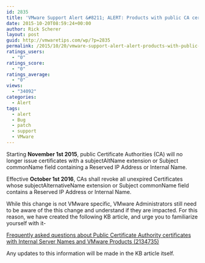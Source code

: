 ```yaml
---
id: 2835
title: 'VMware Support Alert &#8211; ALERT: Products with public CA certificates expiring Nov.1 | Are you affected?'
date: 2015-10-20T08:59:24+00:00
author: Rick Scherer
layout: post
guid: http://vmwaretips.com/wp/?p=2835
permalink: /2015/10/20/vmware-support-alert-alert-products-with-public-ca-certificates-expiring-nov-1-are-you-affected/
ratings_users:
  - "0"
ratings_score:
  - "0"
ratings_average:
  - "0"
views:
  - "34092"
categories:
  - Alert
tags:
  - alert
  - Bug
  - patch
  - support
  - VMware
---
```

<a style="float: right;" href="/tp/.a/6a00d8341c328153ef01543330c84d970c-pi"><br /> </a>

Starting **November 1st 2015**, public Certificate Authorities (CA) will no longer issue certificates with a subjectAltName extension or Subject commonName field containing a Reserved IP Address or Internal Name.

Effective **<span class="highlight begin selected">Octo</span><span class="highlight end selected">ber 1st</span> 2016**, CAs shall revoke all unexpired Certificates whose subjectAlternativeName extension or Subject commonName field contains a Reserved IP Address or Internal Name.

While this change is not VMware specific, VMware Administrators still need to be aware of the this change and understand if they are impacted. For this reason, we have created the following KB article, and urge you to familiarize yourself with it-

<a href="http://vmw.re/1MBKvDF" target="_blank">Frequently asked questions about Public Certificate Authority certificates with Internal Server Names and VMware Products (2134735)</a>

Any updates to this information will be made in the KB article itself.